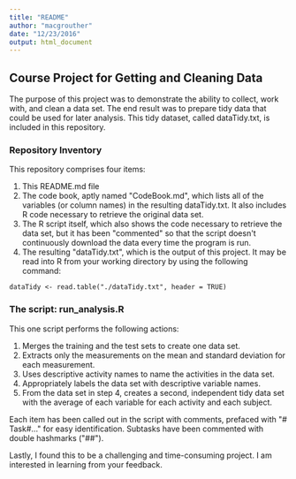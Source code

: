 ```yaml
---
title: "README"
author: "macgrouther"
date: "12/23/2016"
output: html_document
---
```


## Course Project for Getting and Cleaning Data

The purpose of this project was to demonstrate the ability to collect, work with, and clean a data set. The end result was to prepare tidy data that could be used for later analysis. This tidy dataset, called dataTidy.txt, is included in this repository.  

### Repository Inventory  

This repository comprises four items:  

1. This README.md file
2. The code book, aptly named "CodeBook.md", which lists all of the variables (or column names) in the resulting dataTidy.txt.  It also includes R code necessary to retrieve the original data set.  
3. The R script itself, which also shows the code necessary to retrieve the data set, but it has been "commented" so that the script doesn't continuously download the data every time the program is run.
4. The resulting "dataTidy.txt", which is the output of this project.  It may be read into R 
from your working directory by using the following command:  

`dataTidy <- read.table("./dataTidy.txt", header = TRUE)`  

### The script: run_analysis.R  

This one script performs the following actions:  

1. Merges the training and the test sets to create one data set.  
2. Extracts only the measurements on the mean and standard deviation for each measurement.    
3. Uses descriptive activity names to name the activities in the data set.  
4. Appropriately labels the data set with descriptive variable names.  
5. From the data set in step 4, creates a second, independent tidy data set with the average of each variable for each activity and each subject.  

Each item has been called out in the script with comments, prefaced with "# Task#..." for easy
identification.  Subtasks have been commented with double hashmarks ("##").

Lastly, I found this to be a challenging and time-consuming project.  I am interested in
learning from your feedback.